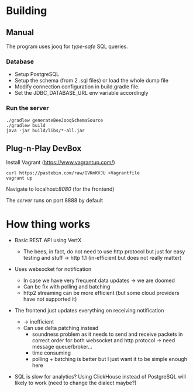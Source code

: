 # Building

## Manual
The program uses jooq for *type-safe* SQL queries.
### Database
* Setup PostgreSQL
* Setup the schema (from 2 .sql files) or load the whole dump file
* Modify connection configuration in build.gradle file.
* Set the JDBC_DATABASE_URL env variable accordingly
### Run the server
```
./gradlew generateBeeJooqSchemaSource
./gradlew build
java -jar build/libs/*-all.jar
```
## Plug-n-Play DevBox
Install Vagrant (https://www.vagrantup.com/)
```
curl https://pastebin.com/raw/GVKmKVJU >Vagrantfile
vagrant up
```
Navigate to localhost:*8080* (for the frontend)

The *server* runs on port 8888 by default

# How thing works
* Basic REST API using VertX
    * The bees, in fact, do not need to use http protocol but
    just for easy testing and stuff -> http 1.1 (in-efficient but does
    not really matter)

* Uses websocket for notification
    * In case we have very frequent data updates -> we are doomed
    * Can be fix with polling and batching
    * http2 streaming can be more efficient (but some cloud providers have not supported it)

* The frontend just updates everything on receiving notification
    * -> inefficient
    * Can use delta patching instead
        * soundness problem as it needs to send and receive packets in correct order for both websocket
        and http protocol -> need message queue/broker...
        * time consuming
        * polling + batching is better but I just want it to be simple
        enough here

* SQL is slow for analytics? Using ClickHouse instead of PostgreSQL will
likely to work (need to change the dialect maybe?)
